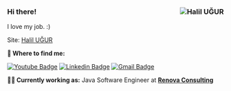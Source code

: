 ### Hi there!  <img align="right" src="https://ugurhalil.com/wp-content/uploads/2020/08/HuLogoRGB256.png" alt="Halil UĞUR" /></a>

I love my job. :)

Site: [Halil UĞUR](https://ugurhalil.com/)


**🔎 Where to find me:** 

[![Youtube Badge](https://img.shields.io/badge/-Halil%20U%C4%9EUR-red?style=flat-square&labelColor=red&logo=youtube&logoColor=white&link=https://www.youtube.com/channel/UC8Z8vYrT3MUxTs5GgPM2ZoA)](https://www.youtube.com/channel/UC8Z8vYrT3MUxTs5GgPM2ZoA) [![Linkedin Badge](https://img.shields.io/badge/-halilugur-blue?style=flat-square&logo=Linkedin&logoColor=white&link=https://www.linkedin.com/in/halilugur/)](https://www.linkedin.com/in/halilugur/) 
[![Gmail Badge](https://img.shields.io/badge/-mr.halilugur@gmail.com-c14438?style=flat-square&logo=Gmail&logoColor=white&link=mailto:mr.halilugur@gmail.com)](mailto:mr.halilugur@gmail.com)


**🧑‍💼 Currently working as:** Java Software Engineer at <a href="https://renovaconsulting.com.tr" target="_blank"><b>Renova Consulting</b></a>

